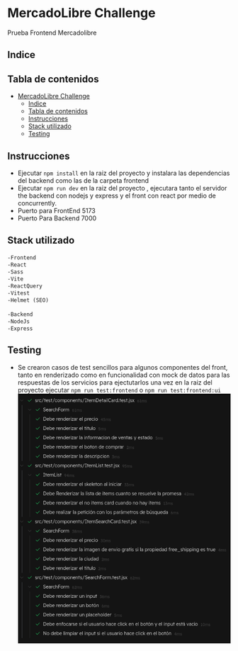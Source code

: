 # MercadoLibre Challenge

Prueba Frontend Mercadolibre

## Indice

## Tabla de contenidos

- [MercadoLibre Challenge](#mercadolibre-challenge)
  - [Indice](#indice)
  - [Tabla de contenidos](#tabla-de-contenidos)
  - [Instrucciones](#instrucciones)
  - [Stack utilizado](#stack-utilizado)
  - [Testing](#testing)

## Instrucciones

- Ejecutar `npm install` en la raiz del proyecto y instalara las dependencias del backend como las de la carpeta frontend
- Ejecutar `npm run dev` en la raiz del proyecto , ejecutara tanto el servidor the backend con nodejs y express y el front con react por medio de concurrently.
- Puerto para FrontEnd 5173
- Puerto Para Backend 7000

## Stack utilizado

    -Frontend
    -React
    -Sass
    -Vite
    -ReactQuery
    -Vitest
    -Helmet (SEO)

    -Backend
    -NodeJs
    -Express

## Testing

- Se crearon casos de test sencillos para algunos componentes del front, tanto en renderizado como en funcionalidad con mock de datos para las respuestas de los servicios
  para ejectutarlos una vez en la raiz del proyecto ejecutar `npm run test:frontend` o `npm run test:frontend:ui`
  ![Testing](./docu/screenshots/testResults.png)
